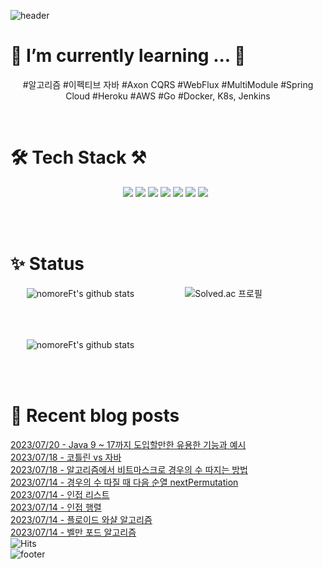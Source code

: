 
![header](https://capsule-render.vercel.app/api?type=waving&color=gradient&height=250&section=header&text=nomoreFt%20&fontSize=90)

<h1>🌱 I’m currently learning ... 🌳</h1>

<p align="center">
#알고리즘 #이펙티브 자바 #Axon CQRS #WebFlux #MultiModule #Spring Cloud #Heroku #AWS #Go #Docker, K8s, Jenkins 
</p>

<br>

<h1>🛠 Tech Stack ⚒️</h1>

<p align="center">
 <img src="https://img.shields.io/badge/Go-00599C?style=flat&logo=Go&logoColor=1EDDFF"/>
 <img src="https://img.shields.io/badge/Java-black?style=flat&logo=Java&logoColor=FF0000"/>
 <img src="https://img.shields.io/badge/JavaScript-F7DF1E?style=flat&logo=JavaScript&logoColor=white"/>
 <img src="https://img.shields.io/badge/SpringBoot-47A248?style=flat&logo=Spring Boot&logoColor=#1EDDFF"/>
 <img src="https://img.shields.io/badge/Docker-00599C?style=flat&logo=Docker&logoColor=#1EDDFF"/>
 <img src="https://img.shields.io/badge/Kubernetes-00599C?style=flat&logo=Kubernetes&logoColor=8B4513"/>
 <img src="https://img.shields.io/badge/MySQL-4479A1?style=flat-square&logo=MySQL&logoColor=white"/></a> &nbsp 
 
                   
</p>
<br>
<br>

<h1>✨ Status</h1>


ㅤㅤ![nomoreFt's github stats](https://github-readme-stats.vercel.app/api/top-langs/?username=nomoreFt&show_icons=true&hide_border=false&title_color=004386&icon_color=004386&layout=compact)ㅤㅤㅤㅤㅤㅤ
![Solved.ac 프로필](http://mazassumnida.wtf/api/v2/generate_badge?boj=hy2wo2) 

<br>
<br>

ㅤㅤ![nomoreFt's github stats](https://github-readme-stats.vercel.app/api?username=nomoreFt&show_icons=true)

<br>
<br>

<h1>🎇 Recent blog posts</h1>

<!--
**nomoreFt/nomoreFt** is a ✨ _special_ ✨ repository because its `README.md` (this file) appears on your GitHub profile.
Here are some ideas to get you started:
- 🔭 I’m currently working on ...
- 🌱 I’m currently learning ...
- 👯 I’m looking to collaborate on ...
- 🤔 I’m looking for help with ...
- 💬 Ask me about ...
- 📫 How to reach me: ...
- 😄 Pronouns: ...
- ⚡ Fun fact: ...
-->
[2023/07/20 - Java 9 ~ 17까지 도입할만한 유용한 기능과 예시](https://nomoreft.tistory.com/121) <br/>
[2023/07/18 - 코틀린 vs 자바](https://nomoreft.tistory.com/120) <br/>
[2023/07/18 - 알고리즘에서 비트마스크로 경우의 수 따지는 방법](https://nomoreft.tistory.com/119) <br/>
[2023/07/14 - 경우의 수 따질 때 다음 순열 nextPermutation](https://nomoreft.tistory.com/118) <br/>
[2023/07/14 - 인접 리스트](https://nomoreft.tistory.com/117) <br/>
[2023/07/14 - 인접 행렬](https://nomoreft.tistory.com/116) <br/>
[2023/07/14 - 플로이드 와샬 알고리즘](https://nomoreft.tistory.com/115) <br/>
[2023/07/14 - 벨만 포드 알고리즘](https://nomoreft.tistory.com/113) <br/>
![Hits](https://hits.seeyoufarm.com/api/count/incr/badge.svg?url=https%3A%2F%2Fgithub.com%2FnomoreFt&count_bg=%231F0303&title_bg=%23BBB8C6&icon=exercism.svg&icon_color=%23000000&title=hits&edge_flat=false)<br>![footer](https://capsule-render.vercel.app/api?type=soft&color=gradient&height=30&section=header&text=&fontSize=90) <br><br><br>
